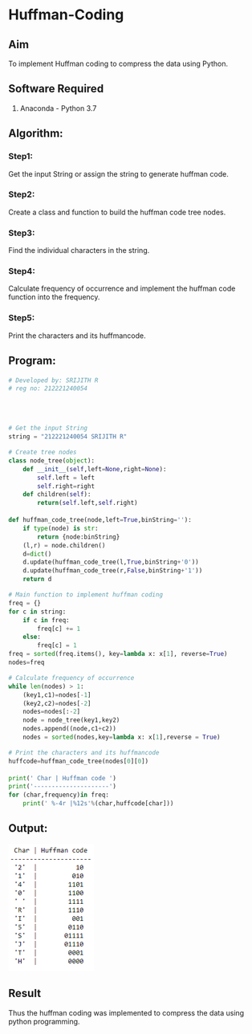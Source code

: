 # Huffman-Coding

## Aim

To implement Huffman coding to compress the data using Python.

## Software Required

1. Anaconda - Python 3.7

## Algorithm:

### Step1:

Get the input String or assign the string to generate huffman code.
<br>

### Step2:

Create a class and function to build the huffman code tree nodes.
<br>

### Step3:

Find the individual characters in the string.
<br>

### Step4:

Calculate frequency of occurrence and implement the huffman code function into the frequency.
<br>

### Step5:

Print the characters and its huffmancode.
<br>

## Program:

```Python
# Developed by: SRIJITH R
# reg no: 212221240054
```

<br>
<br>

```python
# Get the input String
string = "212221240054 SRIJITH R"
```

```python
# Create tree nodes
class node_tree(object):
    def __init__(self,left=None,right=None):
        self.left = left
        self.right=right
    def children(self):
        return(self.left,self.right)

def huffman_code_tree(node,left=True,binString=''):
    if type(node) is str:
        return {node:binString}
    (l,r) = node.children()
    d=dict()
    d.update(huffman_code_tree(l,True,binString+'0'))
    d.update(huffman_code_tree(r,False,binString+'1'))
    return d
```

```python
# Main function to implement huffman coding
freq = {}
for c in string:
    if c in freq:
        freq[c] += 1
    else:
        freq[c] = 1
freq = sorted(freq.items(), key=lambda x: x[1], reverse=True)
nodes=freq
```

```python
# Calculate frequency of occurrence
while len(nodes) > 1:
    (key1,c1)=nodes[-1]
    (key2,c2)=nodes[-2]
    nodes=nodes[:-2]
    node = node_tree(key1,key2)
    nodes.append((node,c1+c2))
    nodes = sorted(nodes,key=lambda x: x[1],reverse = True)
```

```python
# Print the characters and its huffmancode
huffcode=huffman_code_tree(nodes[0][0])

print(' Char | Huffman code ')
print('---------------------')
for (char,frequency)in freq:
    print(' %-4r |%12s'%(char,huffcode[char]))
```

## Output:

![](1.PNG)

## Result

Thus the huffman coding was implemented to compress the data using python programming.
